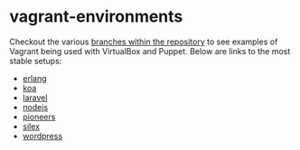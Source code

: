 vagrant-environments
====================

Checkout the various [branches within the repository](../../branches/all) to see examples of Vagrant being used with VirtualBox and Puppet. Below are links to the most stable setups:

* [erlang](../../tree/erlang)
* [koa](../../tree/koa)
* [laravel](../../tree/laravel)
* [nodejs](../../tree/nodejs)
* [pioneers](../../tree/pioneers)
* [silex](../../tree/silex)
* [wordpress](../../tree/wordpress)
